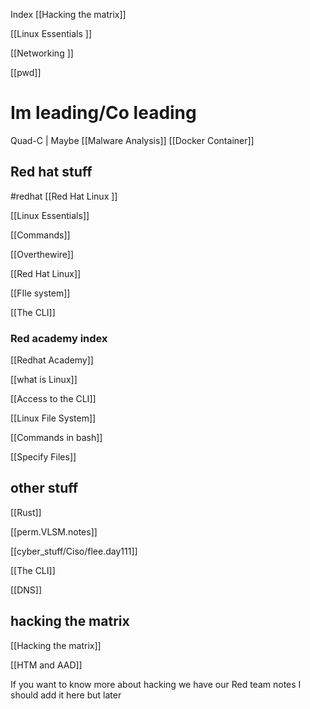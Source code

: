 Index
[[Hacking the matrix]]

[[Linux Essentials ]]

[[Networking ]]

[[pwd]]

# Im leading/Co leading

Quad-C | Maybe 
[[Malware Analysis]]
[[Docker Container]]

## Red hat stuff

#redhat 
[[Red Hat Linux ]]

[[Linux Essentials]]

[[Commands]]

[[Overthewire]]

[[Red Hat Linux]]

[[FIle system]]

[[The CLI]]

### Red academy index
[[Redhat Academy]]


[[what is Linux]]

[[Access to the CLI]]

[[Linux File System]]

[[Commands in bash]]

[[Specify Files]]



## other stuff
[[Rust]]

[[perm.VLSM.notes]]

[[cyber_stuff/Ciso/flee.day111]]


[[The CLI]]

[[DNS]]

## hacking the matrix
[[Hacking the matrix]]

[[HTM and AAD]]

If you want to know more about hacking we have our Red team notes I should add it here but later 